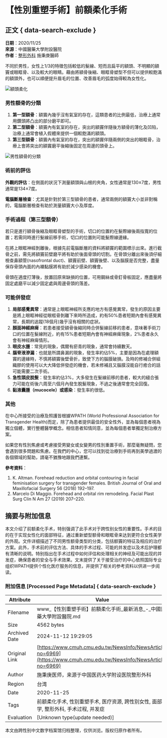 # 【性別重塑手術】前額柔化手術

## 正文 { data-search-exclude }


**日期**：2020/11/25  
**來源**：中國醫藥大學附設醫院  
**作者**：[整形外科](https://www.cmuh.cmu.edu.tw/Department/Detail?depid=73) 施秉庚醫師  

不同於男性，女性上1/3的特徵包括較低的髮線、短而且扁平的額頭、不明顯的額竇或眼眶骨、以及較大的眼睛。藉由將額骨後縮、眼眶骨塑型不但可以提供較飽滿的額頭外，也可以順便提升眉毛的位置、改善眉毛的弧度始得較為女性化。

![額頭柔化](https://www.cmuh.cmu.edu.tw//FileUploads/images/%e9%a1%8d%e9%a0%ad%e6%9f%94%e5%8c%96.jpg)

### 男性額骨的分類

1. **第一型額骨**：額竇內幾乎沒有氣室的存在，這類患者的比例最低，治療上通常用鑽頭將凸出的部分磨平即可。
2. **第二型額骨**：額竇內有氣室的存在，突出的額竇伴隨後方額骨的薄化及凹陷，治療上通常會植入假體來提供一個較飽滿的額頭。
3. **第三型額骨**：額竇內有氣室的存在，突出的額竇伴隨兩側的突出的眼眶骨，治療上會將突出的額竇磨平後縮後固定在周邊的頭骨上。

![男性額骨的分類](https://www.cmuh.cmu.edu.tw//FileUploads/images/%e7%94%b7%e6%80%a7%e9%a1%8d%e9%aa%a8%e7%9a%84%e5%88%86%e9%a1%9e.jpg)

### 術前的評估

**外觀的評估**：在側面的狀況下測量額頭與山根的夾角，女性通常是130±7度，男性通常是134±7度。

**電腦斷層檢查**：尤其是針對於第三型額骨的患者，通常兩側的額竇大小並非對稱的，電腦斷層檢查有助於測量額竇大小及厚度。

### 手術過程（第三型額骨）

若只是進行額骨後縮及眼眶骨塑型的手術，切口的位置約在髮際線後兩指寬的位置；若需同時進行髮線前移手術，切口的位置則可能髮際線邊緣。

在將上眼眶神經剝離後，根據先前電腦斷層的資料將額竇的範圍標示出來。進行截骨之前，需先將額竇前壁磨平將有助於後面骨頭的切割。在骨頭分離出來後須仔細檢查鼻額管(nasofrontal duct)、額竇前壁、額竇後壁、以及腦膜是否完整，盡量保存骨頭內面的內襯黏膜將有助於減少感染的機會。

骨頭在適度打薄後，放置回原來缺損的位置，可用鋼絲或骨釘骨板固定，應盡量將固定處磨平以減少固定處與周邊骨頭的落差。

### 可能併發症

1. **局部感覺異常**：通常是上眼眶神經所支應的地方有感覺異常，發生的原因主要是將上眼眶神經從眼框骨剝離下來時所造成，約有50%患者短期內會有感覺異常，長期的追蹤(18個月)幾乎沒有相關的症狀。
2. **顏面神經麻痺**：若患者接受額骨後縮同時合併髮線前移的患者，意味著手術刀口的位置在髮線附近，約有15%患者短期內會有神經麻痺現象，2%患者永久會有神經麻痺情形。
3. **眼皮水腫**：常見的現象，偶爾有瘀青的現象，通常會持續數天。
4. **腦脊液滲漏**：也就是所謂鼻漏的現象，發生率約佔5%，主要是因為在處理額竇的邊緣時，不慎將額竇後壁骨折，致使下方的腦膜破損。及時的修補合併組織膠的使用可以大大降低併發症的機會，若未修補且又腦膜沒能自行癒合的話可能需要二次手術。
5. **急性頭皮脫髮**：發生率約佔3%，大多發生在髮線前移的患者，較大的縫合張力可能在術後六周至六個月內發生脫髮現象，不過之後通常會完全回復。
6. **黏液囊腫（mucocele）或感染**：發生率約很低。

### 其他

在中心所接受的治療及照護皆根據WPATH (World Professional Association for Transgender Health)而定，除了為患者提供最佳的安全性外，並為每個患者視為獨立個體，實行整體醫學概念。相信患者知情同意，並為每個患者單獨定制治療方案。

如果您有性別焦慮或考慮接受男變女或女變男的性別重置手術，那麼毫無疑問，您會遇到很多問題和焦慮。在我們的中心，您可以找到從治療到手術再到美學過渡的各個領域的幫助，請毫不猶豫地跟我們連繫。

**參考資料**：

1. K. Altman. Forehead reduction and orbital contouring in facial feminisation surgery for transgender females. British Journal of Oral and Maxillofacial Surgery 56 (2018) 192–197.
2. Marcelo Di Maggio. Forehead and orbital rim remodeling. Facial Plast Surg Clin N Am 27 (2019) 207–220.

## 摘要与附加信息

<!-- tcd_abstract -->
本文介绍了前额柔化手术，特别强调了此手术对于跨性别女性的重要性。手术的目的在于实现女性化的面部特征，通过重新塑型额骨和眼眶骨来达到更符合女性美学的外观。文件详细描述了不同男性额骨类型的分类，包括额竇的特征及相应的治疗方案。此外，手术前的评估方法、具体的手术过程、可能的并发症以及术后护理都有清晰的说明。特别指出在手术过程中如何评估和处理相关的神经及可能出现的并发症，确保患者的安全与手术效果。文末提供了关于接受治疗的中心依照国际专业组织WPATH提供个性化医疗服务的信息，并提供了相关的参考资料以供进一步阅读。
<!-- tcd_abstract_end -->

### 附加信息 [Processed Page Metadata] { data-search-exclude }

| Attribute       | Value                                  |
|-----------------|----------------------------------------|
| Filename        | www_【性別重塑手術】前額柔化手術_最新消息_-_中國醫藥大學附設醫院.md                             |
| Size            | 4562 bytes                           |
| Archived Date   | 2024-11-12 19:29:05                             |
| Original Link   | [https://www.cmuh.cmu.edu.tw/NewsInfo/NewsArticle?no=6969](https://www.cmuh.cmu.edu.tw/NewsInfo/NewsArticle?no=6969)                       |
| Author          | 施秉庚医师，来源于中国医药大学附设医院整形外科                               |
| Region          | 台湾                               |
| Date            | 2020-11-25                                 |
| Tags            | 前额柔化手术, 性别重塑手术, 医疗资源, 跨性别女性, 面部美学, 整形外科, 手术过程, 并发症                                 |
| Evaluation            | [Unknown type(update needed)]                                 |
<!-- tcd_table_end -->

本文由跨性别中文数字档案馆归档整理，仅供浏览。版权归原作者所有。
